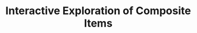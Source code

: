 ---
title: "Interactive Exploration of Composite Items"
authors: Sihem Amer-Yahia, Senjuti Basu Roy
collection: publications
category: conferences
year: 2018
month: 2
venue: International Conference on Extending Database Technology (EDBT) - tutorial
pdf: https://hal.science/hal-02000647/file/ameryahia.pdf
bibtex: |
    @inproceedings{amer2018interactive,
    title={Interactive exploration of composite items},
    author={Amer-Yahia, Sihem and Roy, Senjuti Basu},
    booktitle={International Conference on Extending Database Technology (EDBT)},
    year={2018}
    }
---